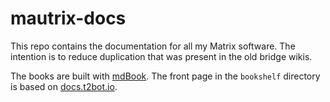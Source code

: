 # mautrix-docs
This repo contains the documentation for all my Matrix software. The intention
is to reduce duplication that was present in the old bridge wikis.

The books are built with [mdBook](https://github.com/rust-lang/mdBook).
The front page in the `bookshelf` directory is based on
[docs.t2bot.io](https://github.com/t2bot/docs.t2bot.io).
